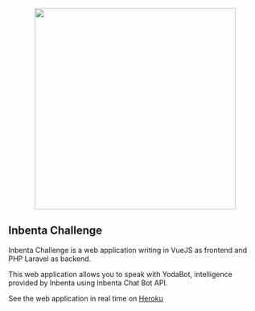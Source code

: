 <p align="center"><img src="https://i.imgur.com/4oAmW3z.png" width="400"></p>

## Inbenta Challenge

Inbenta Challenge is a web application writing in VueJS as frontend and PHP Laravel as backend.

This web application allows you to speak with YodaBot, intelligence provided by Inbenta using Inbenta Chat Bot API.



See the web application in real time on [Heroku](https://inbenta-challenge-paulandrei.herokuapp.com/)


